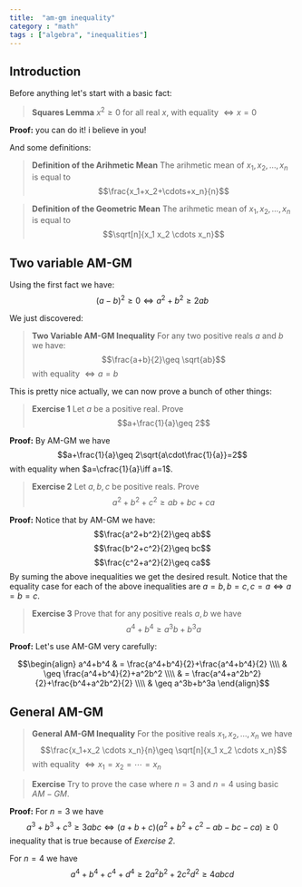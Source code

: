 ```yaml
---
title:  "am-gm inequality"
category : "math"
tags : ["algebra", "inequalities"]
---
```


## Introduction
Before anything let's start with a basic fact:

>**Squares Lemma**
>$x^2\geq0$ for all real $x$, with equality $\iff x=0$

**Proof:** you can do it! i believe in you!

And some definitions:

> **Definition of the Arihmetic Mean**
> The arihmetic mean of $x_1,x_2,\dots,x_n$ is equal to $$\frac{x_1+x_2+\cdots+x_n}{n}$$


> **Definition of the Geometric Mean**
> The arihmetic mean of $x_1,x_2,\dots,x_n$ is equal to $$\sqrt[n]{x_1 x_2 \cdots x_n}$$

## Two variable AM-GM

Using the first fact we have:
$$(a-b)^2\geq 0 \iff a^2+b^2\geq 2ab$$

We just discovered:
> **Two Variable AM-GM Inequality**
> For any two positive reals $a$ and $b$ we have: $$\frac{a+b}{2}\geq \sqrt{ab}$$
> with equality $\iff a=b$

This is pretty nice actually, we can now prove a bunch of other things:
> **Exercise 1** Let $a$ be a positive real. Prove $$a+\frac{1}{a}\geq 2$$

**Proof:** By AM-GM we have $$a+\frac{1}{a}\geq 2\sqrt{a\cdot\frac{1}{a}}=2$$ with equality when $a=\cfrac{1}{a}\iff a=1$.

> **Exercise 2** Let $a,b,c$ be positive reals. Prove $$a^2+b^2+c^2 \geq ab+bc+ca$$
 
**Proof:** Notice that by AM-GM we have:
$$\frac{a^2+b^2}{2}\geq ab$$
$$\frac{b^2+c^2}{2}\geq bc$$
$$\frac{c^2+a^2}{2}\geq ca$$
By suming the above inequalities we get the desired result. Notice that the equality case for each of the above inequalities are $a=b, b=c, c=a \iff a=b=c$.

> **Exercise 3** Prove that for any positive reals $a,b$ we have $$a^4+b^4\geq a^3b+b^3a$$

**Proof:** Let's use AM-GM very carefully:

$$\begin{align}
a^4+b^4 & = \frac{a^4+b^4}{2}+\frac{a^4+b^4}{2} \\\\
& \geq \frac{a^4+b^4}{2}+a^2b^2 \\\\
& = \frac{a^4+a^2b^2}{2}+\frac{b^4+a^2b^2}{2} \\\\
& \geq a^3b+b^3a
\end{align}$$

## General AM-GM

> **General AM-GM Inequality**
> For the positive reals $x_1,x_2,\dots,x_n$ we have $$\frac{x_1+x_2 \cdots x_n}{n}\geq \sqrt[n]{x_1 x_2 \cdots x_n}$$
> with equality $\iff x_1=x_2=\cdots = x_n$

> **Exercise** Try to prove the case where $n=3$ and $n=4$ using basic $AM-GM$.

**Proof:** For $n=3$ we have $$a^3+b^3+c^3\geq 3abc \iff (a+b+c)(a^2+b^2+c^2-ab-bc-ca)\geq 0$$
inequality that is true because of *Exercise 2*.

For $n=4$ we have $$a^4+b^4+c^4+d^4\geq 2a^2b^2+2c^2d^2\geq 4abcd$$

